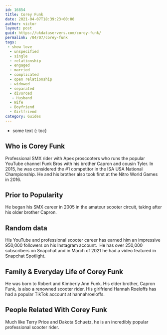 ```yaml
---
id: 16854
title: Corey Funk
date: 2021-04-07T18:39:23+00:00
author: victor
layout: post
guid: https://ukdataservers.com/corey-funk/
permalink: /04/07/corey-funk
tags:
 - show love
  - unspecified
  - single
  - relationship
  - engaged
  - married
  - complicated
  - open relationship
  - widowed
  - separated
  - divorced
   - Husband
  - Wife
  - Boyfriend
  - Girlfriend
category: Guides
---
```


* some text
{: toc}


## Who is Corey Funk



Professional SMX rider with Apex proscooters who runs the popular YouTube channel Funk Bros with his brother Capron and cousin Tyler. In 2015, he was considered the #1 competitor in the ISA USA National Championship. He and his brother also took first at the Nitro World Games in 2016. 

                
                
                
## Prior to Popularity



He began his SMX career in 2005 in the amateur scooter circuit, taking after his older brother Capron.

                
                
                
## Random data



His YouTube and professional scooter career has earned him an impressive 950,000 followers on his Instagram account.  He has over 250,000 subscribers on Snapchat and in March of 2021 he had a video featured in Snapchat Spotlight.

                
                
                
## Family & Everyday Life of Corey Funk



He was born to Robert and Kimberly Ann Funk. His elder brother, Capron Funk, is also a renowned scooter rider. His girlfriend Hannah Roeloffs has had a popular TikTok account at hannahroeloffs.

                
                
                
## People Related With Corey Funk



Much like Terry Price and Dakota Schuetz, he is an incredibly popular professional scooter rider.

                
              
            
          
          
          